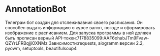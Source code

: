 # AnnotationBot
Телеграм бот создан для отслеживавния своего расписания. Он способен выдать информацию о курсе валют, погоде и сформировать изображение с расписанием. Для запуска программы в ней должен быть прописан верный API-токен:7178835099:AAF6ohabJTm9Fvaw-QZYrLFRBqjjiOXNMz
Зависимости:requests, aiogramm версии 2.2, pyowm, setuptools, beautifulsoup4
